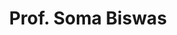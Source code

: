 ---
layout: page
title: Prof. Soma Biswas
position: Associate Professor
description:  I am an Associate Professor in the Department of Electrical Engineering at Indian Institute of Science, Bangalore, India. My research interests are in Computer Vision, Pattern Recognition, Image Processing and related areas.
mail: somabiswas@iisc.ac.in
img: /assets/img/students/Soma_biswas.png
importance: 1
category: faculty
redirect: https://sites.google.com/iisc.ac.in/somabiswas
address: C-320, Dept of  Electrical Engineering, IISc, Bangalore
scholar: https://scholar.google.com/citations?user=xtgxW9gAAAAJ&hl=en
orcid: https://orcid.org/0000-0002-9068-7023
linkedin: https://in.linkedin.com/in/soma-biswas-b58749b
github: 
---